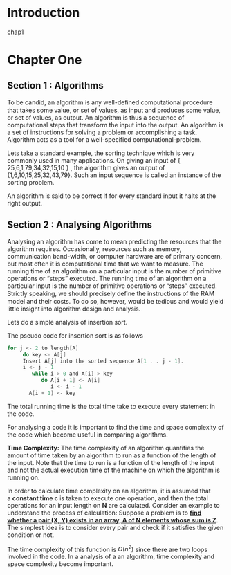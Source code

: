 # Introduction

[chap1]()

# Chapter One

## Section 1 : Algorithms

To be candid, an algorithm is any well-deﬁned computational procedure that takes some value, or set of values, as input and produces some value, or set of values, as output. An algorithm is thus a sequence of computational steps that transform the input into the output. An algorithm is a set of instructions for solving a problem or accomplishing a task. Algorithm acts as a tool for a well-specified computational-problem.

Lets take a standard example, the sorting technique which is very commonly used in many applications. On giving an input of { 25,6,1,79,34,32,15,10 } , the algorithm gives an output of                    {1,6,10,15,25,32,43,79}.  Such an input sequence is called an instance of the sorting problem.

An algorithm is said to be correct if for every standard input it halts at the right output.

## Section 2 : Analysing Algorithms

Analysing an algorithm has come to mean predicting the resources that the algorithm requires. Occasionally, resources such as memory, communication band-width, or computer hardware are of primary concern, but most often it is computational time that we want to measure. The running time of an algorithm on a particular input is the number of primitive operations or “steps” executed. The running time of an algorithm on a particular input is the number of primitive operations or “steps” executed. Strictly speaking, we should precisely deﬁne the instructions of the RAM model and their costs. To do so, however, would be tedious and would yield little insight into algorithm design and analysis.

Lets do a simple analysis of insertion sort. 

The pseudo code for insertion sort is  as follows

```c
for j <- 2 to length[A]  
     do key <- A[j]
     Insert A[j] into the sorted sequence A[1 . . j - 1].
     i <- j - 1
        while i > 0 and A[i] > key
           do A[i + 1] <- A[i]
              i <- i - 1
       A[i + 1] <- key
```

The total running time is the total time take to execute every statement in the code. 

For analysing a code it is important to find the time and space complexity of the code which become useful in comparing algorithms.

**Time Complexity:** The time complexity of an algorithm quantifies the amount of time taken by an algorithm to run as a function of the length of the input. Note that the time to run is a function of the length of the input and not the actual execution time of the machine on which the algorithm is running on.

In order to calculate time complexity on an algorithm, it is assumed that a **constant time c** is taken to execute one operation, and then the total operations for an input length on **N** are calculated. Consider an example to understand the process of calculation: Suppose a problem is to **[find whether a pair (X, Y) exists in an array, A of N elements whose sum is Z](https://www.geeksforgeeks.org/given-an-array-a-and-a-number-x-check-for-pair-in-a-with-sum-as-x/)**. The simplest idea is to consider every pair and check if it satisfies the given condition or not.

The time complexity of this function is $O(n^2)$ since there are two loops involved in the code. In a analysis of a an algorithm, time complexity and space complexity become important.